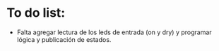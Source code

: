 # To do list:
- Falta agregar lectura de los leds de entrada (on y dry) y programar lógica y publicación de estados.